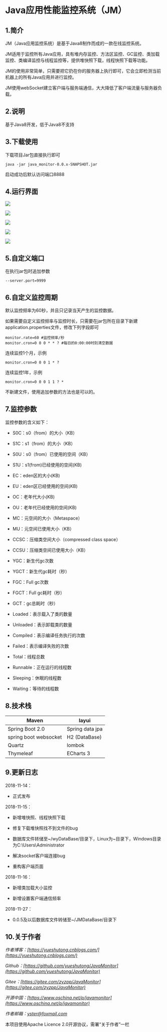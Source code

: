 # Java应用性能监控系统（JM）

## 1.简介

JM（Java应用监控系统）是基于Java8制作而成的一款在线监控系统。

JM适用于监控所有Java应用，具有堆内存监控、方法区监控、GC监控、类加载监控、类编译监控与线程监控等，提供堆快照下载，线程快照下载等功能。

JM的使用非常简单，只需要把它扔在你的服务器上执行即可，它会立即检测当前机器上的所有Java应用并进行监控。

JM使用webSocket建立客户端与服务端通信，大大降低了客户端流量与服务器负载。

## 2.说明

基于Java8开发，低于Java8不支持

## 3.下载使用

下载项目Jar包直接执行即可

```
java -jar java_monitor-0.0.x-SNAPSHOT.jar
```


启动成功后默认访问端口8888

## 4.运行界面

![](./picture/1000.png)

![](./picture/1001.png)

![](./picture/1002.png)

![](./picture/1003.png)

![](./picture/1004.png)

## 5.自定义端口

在执行jar包时追加参数

```
--server.port=9999
```

## 6.自定义监控周期

默认监控频率为60秒，并且只记录当天产生的监控数据。

如果需要自定义监控频率与监控时长，只需要在jar包所在目录下新建application.properties文件，修改下列字段即可

```
monitor.rate=60 #监控频率/秒
monitor.cron=0 0 0 * * ? #每日的0:00:00时刻清空数据
```

连续监控1个月，示例

```
monitor.cron=0 0 0 1 * ?
```

连续监控1年，示例

```
monitor.cron=0 0 0 1 1 ? *
```

不新建文件，使用追加参数的方法也是可以的。

## 7.监控参数

监控参数的含义如下：

- S0C：s0（from）的大小（KB）

- S1C：s1（from）的大小（KB）

- S0U：s0（from）已使用的空间（KB）

- S1U：s1(from)已经使用的空间(KB)

- EC：eden区的大小(KB)

- EU：eden区已经使用的空间(KB)

- OC：老年代大小(KB)

- OU：老年代已经使用的空间(KB)

- MC：元空间的大小（Metaspace）

- MU：元空间已使用大小（KB）

- CCSC：压缩类空间大小（compressed class space）

- CCSU：压缩类空间已使用大小（KB）

- YGC：新生代gc次数

- YGCT：新生代gc耗时（秒）

- FGC：Full gc次数

- FGCT：Full gc耗时（秒）

- GCT：gc总耗时（秒）

- Loaded：表示载入了类的数量

- Unloaded：表示卸载类的数量

- Compiled：表示编译任务执行的次数

- Failed：表示编译失败的次数

- Total：线程总数

- Runnable：正在运行的线程数

- Sleeping：休眠的线程数

- Waiting：等待的线程数

## 8.技术栈

| Maven                 | layui           |
| --------------------- | --------------- |
| Spring Boot 2.0       | Spring data jpa |
| spring boot websocket | H2 (DataBase)   |
| Quartz                | lombok          |
| Thymeleaf             | ECharts 3       |

## 9.更新日志

2018-11-14：

- 正式发布

2018-11-15：

- 新增堆快照、线程快照下载

- 修复下载堆快照找不到文件的bug

- 数据库文件转储至~/wyDataBase/目录下，Linux为~目录下，Windows目录为C:\Users\Administrator

- 解决socket客户端连接bug

- 重构客户端页面

2018-11-16：

- 新增类加载大小监控

- 新增设置客户端通信频率

2018-11-27：
- 0.0.5及以后数据库文件转储至~/JMDataBase/目录下


## 10.关于作者

*作者博客：[https://yueshutong.cnblogs.com/](https://yueshutong.cnblogs.com/)*

*Github：[https://github.com/yueshutong/JavaMonitor](https://github.com/yueshutong/JavaMonitor)*

*Gitee：[https://gitee.com/zyzpp/JavaMonitor](https://gitee.com/zyzpp/JavaMonitor)*

*开源中国：[https://www.oschina.net/p/javamonitor](https://www.oschina.net/p/javamonitor)*

*作者邮箱：yster@foxmail.com*

本项目使用Apache Licence 2.0开源协议，需署“关于作者”一栏
